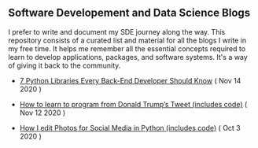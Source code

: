 ## Software Developement and Data Science Blogs 

I prefer to write and document my SDE journey along the way. This repository consists of a curated list and material for all the blogs I write in my free time. It helps me remember all the essential concepts required to learn to develop applications, packages, and software systems. It's a  way of giving it back to the community.

- [7 Python Libraries Every Back-End Developer Should Know](https://levelup.gitconnected.com/7-python-libraries-every-back-end-developer-should-know-95862dada91a) ( Nov 14 2020 )

- [How to learn to program from Donald Trump’s Tweet (includes code)](https://levelup.gitconnected.com/how-to-learn-to-program-from-donald-trumps-tweet-includes-code-a35dbc33bce1) ( Nov 12 2020 )

- [How I edit Photos for Social Media in Python (includes code)](https://levelup.gitconnected.com/how-i-edit-photos-for-social-media-in-python-includes-code-a022deeb7935) ( Oct 3 2020 ) 
